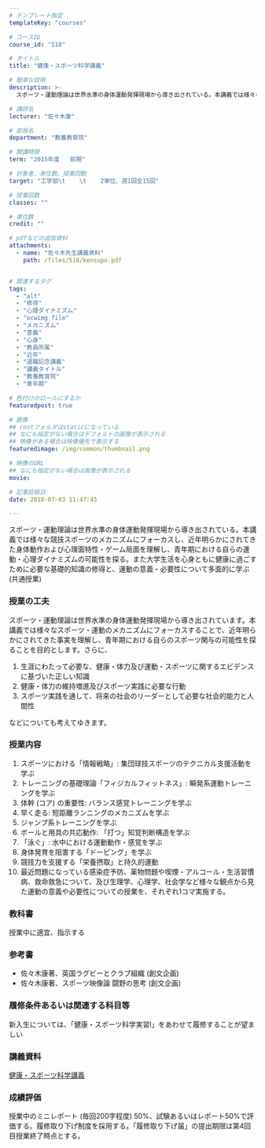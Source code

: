 ```yaml
---
# テンプレート指定
templateKey: "courses"

# コースID
course_id: "518"

# タイトル
title: "健康・スポーツ科学講義"

# 簡単な説明
description: >-
  スポーツ・運動理論は世界水準の身体運動発揮現場から導き出されている。本講義では様々な競技スポーツのメカニズムにフォーカスし、近年明らかにされてきた身体動作および心理面特性・ゲーム局面を理解し、青年期に...

# 講師名
lecturer: "佐々木康"

# 部局名
department: "教養教育院"

# 開講時限
term: "2015年度	前期"

# 対象者、単位数、授業回数
target: "工学部\t    \t    2単位、週1回全15回"

# 授業回数
classes: ""

# 単位数
credit: ""

# pdfなどの追加資料
attachments: 
  - name: "佐々木先生講義資料" 
    path: /files/518/kensupo.pdf


# 関連するタグ
tags:
  - "alt"
  - "修得"
  - "心理ダイナミズム"
  - "ocwimg file"
  - "メカニズム"
  - "意義"
  - "心身"
  - "教員所属"
  - "近年"
  - "退職記念講義"
  - "講義タイトル"
  - "教養教育院"
  - "青年期"

# 色付けのロールにするか
featuredpost: true

# 画像
## rootフォルダはstaticになっている
## なにも指定がない場合はデフォルトの画像が表示される
## 映像がある場合は映像優先で表示する
featuredimage: /img/common/thumbnail.png

# 映像のURL
## なにも指定がない場合は画像が表示される
movie: 

# 記事投稿日
date: 2018-07-03 11:47:43

---
```

スポーツ・運動理論は世界水準の身体運動発揮現場から導き出されている。本講義では様々な競技スポーツのメカニズムにフォーカスし、近年明らかにされてきた身体動作および心理面特性・ゲーム局面を理解し、青年期における自らの運動・心理ダイナミズムの可能性を探る。また大学生活を心身ともに健康に過ごすために必要な基礎的知識の修得と、運動の意義・必要性について多面的に学ぶ (共通授業)
### 授業の工夫

スポーツ・運動理論は世界水準の身体運動発揮現場から導き出されています。本講義では様々なスポーツ・運動のメカニズムにフォーカスすることで、近年明らかにされてきた事実を理解し、青年期における自らのスポーツ関与の可能性を探ることを目的とします。さらに、

  1. 生涯にわたって必要な、健康・体力及び運動・スポーツに関するエビデンスに基づいた正しい知識
  2. 健康・体力の維持増進及びスポーツ実践に必要な行動
  3. スポーツ実践を通して、将来の社会のリーダーとして必要な社会的能力と人間性

などについても考えてゆきます。

### 授業内容

  1. スポーツにおける「情報戦略」: 集団球技スポーツのテクニカル支援活動を学ぶ
  2. トレーニングの基礎理論「フィジカルフィットネス」: 瞬発系運動トレーニングを学ぶ
  3. 体幹 (コア) の重要性: バランス感覚トレーニングを学ぶ
  4. 早く走る: 短距離ランニングのメカニズムを学ぶ
  5. ジャンプ系トレーニングを学ぶ
  6. ボールと用具の共応動作: 「打つ」知覚判断構造を学ぶ
  7. 「泳ぐ」: 水中における運動動作・感覚を学ぶ
  8. 身体発育を阻害する「ドーピング」を学ぶ
  9. 競技力を支援する「栄養摂取」と持久的運動
 10. 最近問題になっている感染症予防、薬物問題や喫煙・アルコール・生活習慣病、救命救急について、及び生理学、心理学、社会学など様々な観点から見た運動の意義や必要性についての授業を、それぞれ1コマ実施する。

### 教科書

授業中に適宜、指示する

### 参考書

  * 佐々木康著、英国ラグビーとクラブ組織 (創文企画)
  * 佐々木康著、スポーツ映像論 闘野の思考 (創文企画)

### 履修条件あるいは関連する科目等

新入生については、「健康・スポーツ科学実習Ⅰ」をあわせて履修することが望ましい

### 講義資料


[健康・スポーツ科学講義](/files/518/kensupo.pdf) 

### 成績評価

授業中のミニレポート (毎回200字程度) 50%、試験あるいはレポート50%で評価する。履修取り下げ制度を採用する。「履修取り下げ届」の提出期限は第4回目授業終了時点とする。
